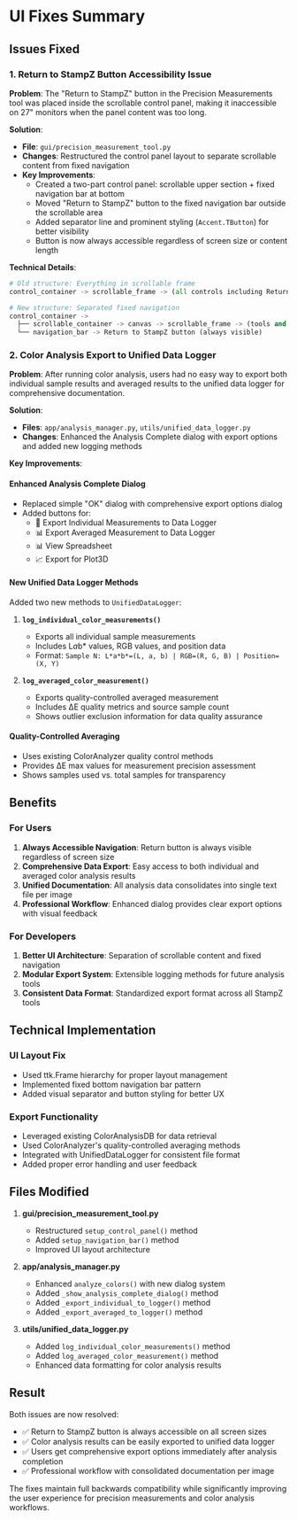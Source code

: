 # UI Fixes Summary

## Issues Fixed

### 1. Return to StampZ Button Accessibility Issue

**Problem**: The "Return to StampZ" button in the Precision Measurements tool was placed inside the scrollable control panel, making it inaccessible on 27" monitors when the panel content was too long.

**Solution**: 
- **File**: `gui/precision_measurement_tool.py`
- **Changes**: Restructured the control panel layout to separate scrollable content from fixed navigation
- **Key Improvements**:
  - Created a two-part control panel: scrollable upper section + fixed navigation bar at bottom
  - Moved "Return to StampZ" button to the fixed navigation bar outside the scrollable area
  - Added separator line and prominent styling (`Accent.TButton`) for better visibility
  - Button is now always accessible regardless of screen size or content length

**Technical Details**:
```python
# Old structure: Everything in scrollable frame
control_container -> scrollable_frame -> (all controls including Return button)

# New structure: Separated fixed navigation
control_container -> 
  ├── scrollable_container -> canvas -> scrollable_frame -> (tools and options)
  └── navigation_bar -> Return to StampZ button (always visible)
```

### 2. Color Analysis Export to Unified Data Logger

**Problem**: After running color analysis, users had no easy way to export both individual sample results and averaged results to the unified data logger for comprehensive documentation.

**Solution**:
- **Files**: `app/analysis_manager.py`, `utils/unified_data_logger.py`
- **Changes**: Enhanced the Analysis Complete dialog with export options and added new logging methods

**Key Improvements**:

#### Enhanced Analysis Complete Dialog
- Replaced simple "OK" dialog with comprehensive export options dialog
- Added buttons for:
  - 📝 Export Individual Measurements to Data Logger
  - 📊 Export Averaged Measurement to Data Logger  
  - 📊 View Spreadsheet
  - 📈 Export for Plot3D

#### New Unified Data Logger Methods
Added two new methods to `UnifiedDataLogger`:

1. **`log_individual_color_measurements()`**
   - Exports all individual sample measurements
   - Includes L*a*b* values, RGB values, and position data
   - Format: `Sample N: L*a*b*=(L, a, b) | RGB=(R, G, B) | Position=(X, Y)`

2. **`log_averaged_color_measurement()`**
   - Exports quality-controlled averaged measurement
   - Includes ΔE quality metrics and source sample count
   - Shows outlier exclusion information for data quality assurance

#### Quality-Controlled Averaging
- Uses existing ColorAnalyzer quality control methods
- Provides ΔE max values for measurement precision assessment
- Shows samples used vs. total samples for transparency

## Benefits

### For Users
1. **Always Accessible Navigation**: Return button is always visible regardless of screen size
2. **Comprehensive Data Export**: Easy access to both individual and averaged color analysis results
3. **Unified Documentation**: All analysis data consolidates into single text file per image
4. **Professional Workflow**: Enhanced dialog provides clear export options with visual feedback

### For Developers
1. **Better UI Architecture**: Separation of scrollable content and fixed navigation
2. **Modular Export System**: Extensible logging methods for future analysis tools
3. **Consistent Data Format**: Standardized export format across all StampZ tools

## Technical Implementation

### UI Layout Fix
- Used ttk.Frame hierarchy for proper layout management
- Implemented fixed bottom navigation bar pattern
- Added visual separator and button styling for better UX

### Export Functionality
- Leveraged existing ColorAnalysisDB for data retrieval
- Used ColorAnalyzer's quality-controlled averaging methods
- Integrated with UnifiedDataLogger for consistent file format
- Added proper error handling and user feedback

## Files Modified

1. **gui/precision_measurement_tool.py**
   - Restructured `setup_control_panel()` method
   - Added `setup_navigation_bar()` method
   - Improved UI layout architecture

2. **app/analysis_manager.py**
   - Enhanced `analyze_colors()` with new dialog system
   - Added `_show_analysis_complete_dialog()` method
   - Added `_export_individual_to_logger()` method
   - Added `_export_averaged_to_logger()` method

3. **utils/unified_data_logger.py**
   - Added `log_individual_color_measurements()` method
   - Added `log_averaged_color_measurement()` method
   - Enhanced data formatting for color analysis results

## Result

Both issues are now resolved:
- ✅ Return to StampZ button is always accessible on all screen sizes
- ✅ Color analysis results can be easily exported to unified data logger
- ✅ Users get comprehensive export options immediately after analysis completion
- ✅ Professional workflow with consolidated documentation per image

The fixes maintain full backwards compatibility while significantly improving the user experience for precision measurements and color analysis workflows.